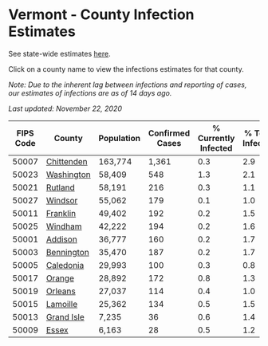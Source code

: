 # Vermont - County Infection Estimates

See state-wide estimates [here](/infections/us-vt).

Click on a county name to view the infections estimates for that county.

*Note: Due to the inherent lag between infections and reporting of cases, our estimates of infections are as of 14 days ago.*

*Last updated: November 22, 2020*

|   FIPS Code |                   County |   Population |   Confirmed Cases |   % Currently Infected |   % Total Infected |
|-------------|--------------------------|--------------|-------------------|------------------------|--------------------|
|       50007 | [Chittenden](chittenden) |      163,774 |             1,361 |                    0.3 |                2.9 |
|       50023 | [Washington](washington) |       58,409 |               548 |                    1.3 |                2.1 |
|       50021 |       [Rutland](rutland) |       58,191 |               216 |                    0.3 |                1.1 |
|       50027 |       [Windsor](windsor) |       55,062 |               179 |                    0.1 |                1.0 |
|       50011 |     [Franklin](franklin) |       49,402 |               192 |                    0.2 |                1.5 |
|       50025 |       [Windham](windham) |       42,222 |               194 |                    0.2 |                1.6 |
|       50001 |       [Addison](addison) |       36,777 |               160 |                    0.2 |                1.7 |
|       50003 | [Bennington](bennington) |       35,470 |               187 |                    0.2 |                1.7 |
|       50005 |   [Caledonia](caledonia) |       29,993 |               100 |                    0.3 |                0.8 |
|       50017 |         [Orange](orange) |       28,892 |               172 |                    0.8 |                1.3 |
|       50019 |       [Orleans](orleans) |       27,037 |               114 |                    0.4 |                1.0 |
|       50015 |     [Lamoille](lamoille) |       25,362 |               134 |                    0.5 |                1.5 |
|       50013 | [Grand Isle](grand-isle) |        7,235 |                36 |                    0.6 |                1.4 |
|       50009 |           [Essex](essex) |        6,163 |                28 |                    0.5 |                1.2 |